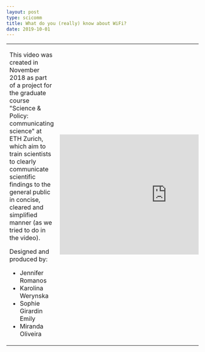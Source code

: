 ```yaml
---
layout: post
type: scicomm
title: What do you (really) know about WiFi?
date: 2019-10-01
---
```


<table>
<tr>
<td>
    <p>This video was created in November 2018 as part of a project for the graduate course "Science & Policy: communicating science" at ETH Zurich, which aim to train scientists to clearly communicate scientific findings to the general public in concise, cleared and simplified manner (as we tried to do in the video).
    </p><p>
    Designed and produced by:
    </p><ul>
        <li>Jennifer Romanos</li>
        <li>Karolina Werynska</li>
        <li>Sophie Girardin Emily</li>
        <li>Miranda Oliveira</li>
    </ul>
</td>
<td>
    <iframe width="560" height="315" src="https://www.youtube.com/embed/PYAvC2J3lO0" title="YouTube video player" frameborder="0" allow="accelerometer; autoplay; clipboard-write; encrypted-media; gyroscope; picture-in-picture" allowfullscreen></iframe>
</td>
</tr>
</table>
